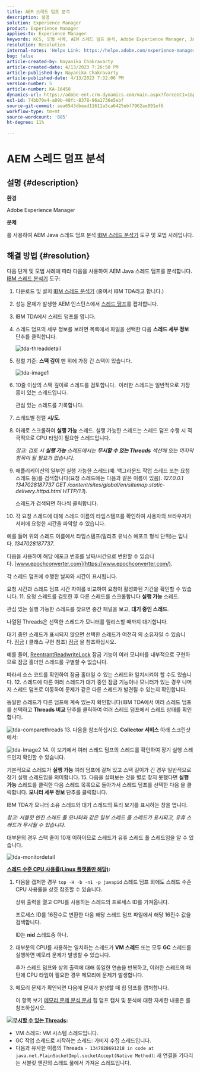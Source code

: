 ```yaml
---
title: AEM 스레드 덤프 분석
description: 설명
solution: Experience Manager
product: Experience Manager
applies-to: Experience Manager
keywords: KCS, 모범 사례, AEM 스레드 덤프 분석, Adobe Experience Manager, Java, IBM 스레드 분석기
resolution: Resolution
internal-notes: 'Helpx Link: https://helpx.adobe.com/experience-manager/kb/thread-dump-analysis.html'
bug: false
article-created-by: Nayanika Chakravarty
article-created-date: 4/13/2023 7:26:50 PM
article-published-by: Nayanika Chakravarty
article-published-date: 4/13/2023 7:32:06 PM
version-number: 5
article-number: KA-16458
dynamics-url: https://adobe-ent.crm.dynamics.com/main.aspx?forceUCI=1&pagetype=entityrecord&etn=knowledgearticle&id=3623661f-31da-ed11-a7c7-6045bd0067ea
exl-id: 74bb70e4-a09b-48fc-8378-96a1736e5ebf
source-git-commit: aea6543dbead11611a5ca6425ebf7962ae891ef6
workflow-type: tm+mt
source-wordcount: '885'
ht-degree: 11%

---
```


# AEM 스레드 덤프 분석

## 설명 {#description}


<b>환경</b>

Adobe Experience Manager

<b>문제</b>

를 사용하여 AEM Java 스레드 덤프 분석 [IBM 스레드 분석기](https://www.ibm.com/support/pages/ibm-thread-and-monitor-dump-analyzer-java-tmda) 도구 및 모범 사례입니다.


## 해결 방법 {#resolution}


다음 단계 및 모범 사례에 따라 다음을 사용하여 AEM Java 스레드 덤프를 분석합니다. [IBM 스레드 분석기](https://www.ibm.com/support/pages/ibm-thread-and-monitor-dump-analyzer-java-tmda) 도구:

1. 다운로드 및 설치 [IBM 스레드 분석기](https://www.ibm.com/support/pages/ibm-thread-and-monitor-dump-analyzer-java-tmda) (줄여서 IBM TDA라고 합니다.)
2. 성능 문제가 발생한 AEM 인스턴스에서 [스레드 덤프](https://helpx.adobe.com/experience-manager/kb/thread-dumps-collection-analysis.html)를 캡처합니다.
3. IBM TDA에서 스레드 덤프를 엽니다.
4. 스레드 덤프의 세부 정보를 보려면 목록에서 파일을 선택한 다음 <b>스레드 세부 정보</b> 단추를 클릭합니다.

   ![tda-threaddetail](https://helpx.adobe.com/content/dam/help/en/experience-manager/kb/thread-dump-analysis/_jcr_content/main-pars/image_1587732783/tda-threaddetail.png "tda-threaddetail")
5. 정렬 기준: <b>스택 깊이</b> 맨 위에 가장 긴 스택이 있습니다.

   ![tda-image1](https://helpx.adobe.com/content/dam/help/en/experience-manager/kb/thread-dump-analysis/_jcr_content/main-pars/image/tda-image1.png)
6. 10줄 이상의 스택 깊이로 스레드를 검토합니다.  이러한 스레드는 일반적으로 가장 흥미 있는 스레드입니다.

   관심 있는 스레드를 기록합니다.
7. 스레드별 정렬 <b>시/도</b>.
8. 아래로 스크롤하여 <b>실행 가능</b> 스레드. 실행 가능한 스레드는 스레드 덤프 수행 시 적극적으로 CPU 타임이 필요한 스레드입니다.

   *참고: 검토 시 <b>실행 가능</b> 스레드에서는 <b>무시할 수 있는 Threads</b> 섹션에 있는 마지막 항목이 될 필요가 없습니다.*


9. 애플리케이션의 일부인 실행 가능한 스레드(예: 백그라운드 작업 스레드 또는 요청 스레드 등)를 검색합니다(요청 스레드에는 다음과 같은 이름이 있음). *127.0.0.1 1347028187737 GET /content/sites/global/en/sitemap.static-delivery.httpd.html HTTP/1.1*).

   스레드가 검색되면 하나씩 클릭합니다.
10. 각 요청 스레드에 대해 스레드 이름의 타임스탬프를 확인하여 사용자의 브라우저가 서버에 요청한 시간을 파악할 수 있습니다.

   예를 들어 위의 스레드 이름에서 타임스탬프(밀리초 유닉스 에포크 형식 단위)는 입니다. *1347028187737*.

   다음을 사용하여 해당 에포크 번호를 날짜/시간으로 변환할 수 있습니다. [www.epochconverter.com](https://www.epochconverter.com/).

   각 스레드 덤프에 수행한 날짜와 시간이 표시됩니다.

   요청 시간과 스레드 덤프 시간 차이를 비교하여 요청이 활성화된 기간을 확인할 수 있습니다.
11. 요청 스레드를 검토한 후 다른 스레드를 스크롤합니다 <b>실행 가능</b> 스레드.

   관심 있는 실행 가능한 스레드를 찾으면 중간 패널을 보고, <b>대기 중인 스레드</b>.

   나열된 Threads은 선택한 스레드가 모니터를 릴리스할 때까지 대기합니다.

   대기 중인 스레드가 표시되지 않으면 선택한 스레드가 여전히 의 소유자일 수 있습니다. [잠금](https://docs.oracle.com/javase/1.5.0/docs/api/java/util/concurrent/locks/Lock.html) ( 클래스 구현 참조) [잠금](https://docs.oracle.com/javase/1.5.0/docs/api/java/util/concurrent/locks/Lock.html) 을 참조하십시오.

   예를 들어, [ReentrantReadwriteLock](https://docs.oracle.com/javase/1.5.0/docs/api/java/util/concurrent/locks/ReentrantReadWriteLock.html) 잠금 기능이 여러 모니터를 내부적으로 구현하므로 잠금 홀더인 스레드를 구별할 수 없습니다.

   따라서 소스 코드를 확인하여 잠금 홀더일 수 있는 스레드와 일치시켜야 할 수도 있습니다.
12. 스레드에 다른 여러 스레드가 대기 중인 잠금 기능이나 모니터가 있는 경우 나머지 스레드 덤프로 이동하여 문제가 같은 다른 스레드가 발견될 수 있는지 확인합니다.

   동일한 스레드가 다른 덤프에 계속 있는지 확인합니다(IBM TDA에서 여러 스레드 덤프를 선택하고 <b>Threads 비교</b> 단추를 클릭하여 여러 스레드 덤프에서 스레드 상태를 확인합니다.

   ![tda-comparethreads](https://helpx.adobe.com/content/dam/help/en/experience-manager/kb/thread-dump-analysis/_jcr_content/main-pars/image_1159496390/tda-comparethreads.png)
13. 다음을 참조하십시오. <b>Collector 서비스</b> 아래 스크린샷에서:

   ![tda-Image2](https://helpx.adobe.com/content/dam/help/en/experience-manager/kb/thread-dump-analysis/_jcr_content/main-pars/image_1730877898/tda-Image2.png)
14. 이 보기에서 여러 스레드 덤프의 스레드를 확인하여 장기 실행 스레드인지 확인할 수 있습니다.

   기본적으로 스레드가 <b>실행 가능</b> 여러 덤프에 걸쳐 있고 스택 길이가 긴 경우 일반적으로 장기 실행 스레드임을 의미합니다.
15. 다음을 살펴보는 것을 별로 찾지 못했다면 <b>실행 가능</b> 스레드를 클릭한 다음 스레드 목록으로 돌아가서 스레드 덤프를 선택한 다음 을 클릭합니다. <b>모니터 세부 정보</b> 단추를 클릭합니다.

   IBM TDA가 모니터 소유 스레드와 대기 스레드의 트리 보기를 표시하는 창을 엽니다.

   *참고: 서블릿 엔진 스레드 풀 모니터와 같은 일부 스레드 풀 스레드가 표시되고, 유휴 스레드가 무시될 수 있습니다.*

   대부분의 경우 스택 줄이 10개 이하이므로 스레드가 유휴 스레드 풀 스레드임을 알 수 있습니다.

   ![tda-monitordetail](https://helpx.adobe.com/content/dam/help/en/experience-manager/kb/thread-dump-analysis/_jcr_content/main-pars/image_1106466084/tda-monitordetail.png)




<u><b>스레드 수준 CPU 사용률(Linux 플랫폼만 해당)</b></u><b>:</b>

1. 다음을 캡처한 경우 `top -H -b -n1 -p javapid` 스레드 덤프 외에도 스레드 수준 CPU 사용률을 상호 참조할 수 있습니다.

   상위 출력을 열고 CPU를 사용하는 스레드의 프로세스 ID를 가져옵니다.

   프로세스 ID를 16진수로 변환한 다음 해당 스레드 덤프 파일에서 해당 16진수 값을 검색합니다.

   ID는 <b>nid</b> 스레드중 하나.
2. 대부분의 CPU를 사용하는 일치하는 스레드가 <b>VM 스레드</b> 또는 모두 <b>GC</b> 스레드를 실행하면 메모리 문제가 발생할 수 있습니다.

   추가 스레드 덤프와 상위 출력에 대해 동일한 연습을 반복하고, 이러한 스레드의 패턴에 CPU 타임이 필요한 경우 메모리에 문제가 발생합니다.
3. 메모리 문제가 확인되면 다음에 문제가 발생할 때 힙 덤프를 캡처합니다.

   이 항목 보기 [메모리 문제 분석 문서](https://experienceleague.adobe.com/docs/experience-cloud-kcs/kbarticles/KA-17482.html?lang=en) 힙 덤프 캡처 및 분석에 대한 자세한 내용은 를 참조하십시오.


![](https://helpx.adobe.com/libs/cq/ui/resources/0.gif)<b><u>무시할 수 있는 Threads</u>:</b>

- VM 스레드: VM 시스템 스레드입니다.
- GC 작업 스레드로 시작하는 스레드: 가비지 수집 스레드입니다.
- 다음과 유사한 이름의 Threads `- 1347028691218 in code at java.net.PlainSocketImpl.socketAccept(Native Method)`: 새 연결을 기다리는 서블릿 엔진의 스레드 풀에서 가져온 스레드입니다.
